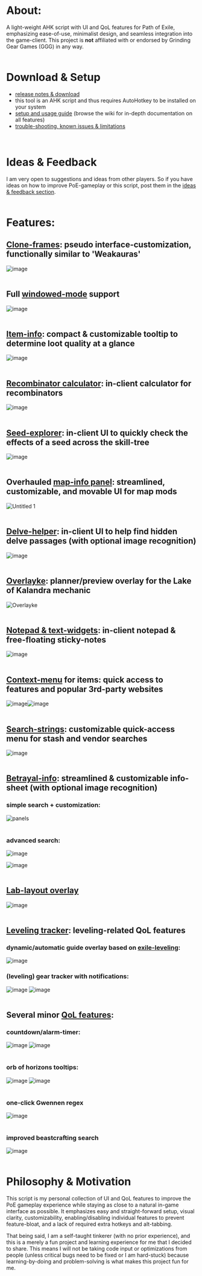 # About:
A light-weight AHK script with UI and QoL features for Path of Exile, emphasizing ease-of-use, minimalist design, and seamless integration into the game-client. This project is **not** affiliated with or endorsed by Grinding Gear Games (GGG) in any way.  
<br>

# Download & Setup
- [release notes & download](https://github.com/Lailloken/Lailloken-UI/releases)
- this tool is an AHK script and thus requires AutoHotkey to be installed on your system
- [setup and usage guide](https://github.com/Lailloken/Lailloken-UI/wiki) (browse the wiki for in-depth documentation on all features)
- [trouble-shooting, known issues & limitations](https://github.com/Lailloken/Lailloken-UI/wiki/Known-Issues-&-Limitations)  
<br>

# Ideas & Feedback
I am very open to suggestions and ideas from other players. So if you have ideas on how to improve PoE-gameplay or this script, post them in the [ideas & feedback section](https://github.com/Lailloken/Lailloken-UI/discussions/categories/ideas-feedback).  
<br>

# Features:
## [Clone-frames](https://github.com/Lailloken/Lailloken-UI/wiki/Clone-frames): pseudo interface-customization, functionally similar to 'Weakauras'  
![image](https://user-images.githubusercontent.com/61888437/167854263-ce6c5da5-e5fa-4f4d-9ff9-f544859fa170.png)  
<br>

## Full [windowed-mode](https://github.com/Lailloken/Lailloken-UI/wiki/Windowed-mode) support  
![image](https://user-images.githubusercontent.com/61888437/175769799-cb0f8ef2-1800-44ad-8442-fb28179314bb.png)  
<br>

## [Item-info](https://github.com/Lailloken/Lailloken-UI/wiki/Item-info): compact & customizable tooltip to determine loot quality at a glance
![image](https://user-images.githubusercontent.com/61888437/194871824-f8fa7f55-605d-4210-b2ca-a57eb80473e9.png)  
<br>

## [Recombinator calculator](https://github.com/Lailloken/Lailloken-UI/wiki/Recombinator-calculator): in-client calculator for recombinators  
![image](https://user-images.githubusercontent.com/61888437/172839566-ea8295aa-b252-4889-93db-be5eca284a04.png)  
<br>

## [Seed-explorer](https://github.com/Lailloken/Lailloken-UI/wiki/Seed-explorer): in-client UI to quickly check the effects of a seed across the skill-tree  
![image](https://user-images.githubusercontent.com/61888437/179220178-b4007adb-aca3-4a55-9e4d-adc0cbfb3fbf.png)  
<br>

## Overhauled [map-info panel](https://github.com/Lailloken/Lailloken-UI/wiki/Map-info-panel): streamlined, customizable, and movable UI for map mods  
![Untitled 1](https://user-images.githubusercontent.com/61888437/171627970-630e6dca-4ed2-487a-827a-6de66dcbcc0b.png)  
<br>

## [Delve-helper](https://github.com/Lailloken/Lailloken-UI/wiki/Delve-helper): in-client UI to help find hidden delve passages (with optional image recognition)  
![image](https://user-images.githubusercontent.com/61888437/182579413-50e1994a-768c-4e03-ab7f-46c32ec04829.png)  
<br>

## [Overlayke](https://github.com/Lailloken/Lailloken-UI/wiki/Overlayke): planner/preview overlay for the Lake of Kalandra mechanic
![Overlayke](https://user-images.githubusercontent.com/61888437/186435575-4b67b189-25de-426f-a045-24fef5d725ed.png)  
<br>

## [Notepad & text-widgets](https://github.com/Lailloken/Lailloken-UI/wiki/Notepad-&-Text-widgets): in-client notepad & free-floating sticky-notes  
![image](https://user-images.githubusercontent.com/61888437/181029221-6b6a2f27-cb70-4954-a3d0-a3239f87b263.png)  
<br>

## [Context-menu](https://github.com/Lailloken/Lailloken-UI/wiki/Context-menu-for-items) for items: quick access to features and popular 3rd-party websites  
![image](https://user-images.githubusercontent.com/61888437/182583978-90fa5572-272f-4047-a0b7-09acd8e9a0a6.png)![image](https://user-images.githubusercontent.com/61888437/182584222-258be1fa-d58f-44ab-a5f3-b650d9bd7480.png)  
<br>

## [Search-strings](https://github.com/Lailloken/Lailloken-UI/wiki/Search-strings): customizable quick-access menu for stash and vendor searches  
![image](https://user-images.githubusercontent.com/61888437/174295941-6ef1eb44-756e-4e4a-83be-3eeedf62298b.png)  
<br>

## [Betrayal-info](https://github.com/Lailloken/Lailloken-UI/wiki/Betrayal-Info): streamlined & customizable info-sheet (with optional image recognition)  
### simple search + customization:
![panels](https://user-images.githubusercontent.com/61888437/169032463-2d5edc45-a952-4641-88e6-a2fe3ce9876f.png)  
<br>

### advanced search:
![image](https://user-images.githubusercontent.com/61888437/169034042-59582afb-6c98-43a6-bc83-eed6d18ab6a9.png)  

![image](https://user-images.githubusercontent.com/61888437/169033068-12f0686e-0a5e-46d9-89aa-c09f0759b8ec.png)  
<br>

## [Lab-layout overlay](https://github.com/Lailloken/Lailloken-UI/wiki/Lab-Layout-Overlay)
![image](https://user-images.githubusercontent.com/61888437/169351630-d4cbb24f-e377-45c7-8a81-a9e0615a3fa0.png)  
<br>

## [Leveling tracker](https://github.com/Lailloken/Lailloken-UI/wiki/Leveling-Tracker): leveling-related QoL features
### dynamic/automatic guide overlay based on [exile-leveling](https://heartofphos.github.io/exile-leveling/):
![image](https://user-images.githubusercontent.com/61888437/184829974-6c10b92e-0c8e-4069-98ed-8db6d38feac1.png)  

### (leveling) gear tracker with notifications:
![image](https://user-images.githubusercontent.com/61888437/184830821-1695f43d-324f-45f5-9112-f1e2f7faaaca.png) ![image](https://user-images.githubusercontent.com/61888437/184830904-bf395bbe-917b-44a5-bea9-6cd0fa0c7477.png)  
<br>

## Several minor [QoL features](https://github.com/Lailloken/Lailloken-UI/wiki/Minor-Features):  
### countdown/alarm-timer:
![image](https://user-images.githubusercontent.com/61888437/165960269-4a94ffa5-e893-45bd-a5dc-290b1f4f8bf1.png) ![image](https://user-images.githubusercontent.com/61888437/165960365-8b22b50d-2128-49c1-8bc2-20e52e1c8f5a.png)  
<br>

### orb of horizons tooltips:
![image](https://user-images.githubusercontent.com/61888437/169076345-577d3c82-b05d-426d-acca-11e7f7190867.png) ![image](https://user-images.githubusercontent.com/61888437/169076539-2298db52-434b-4ac8-af21-c4807422cd81.png)  
<br>

### one-click Gwennen regex
![image](https://user-images.githubusercontent.com/61888437/169816828-5e98ca38-ec54-421a-b6f6-26147805a6da.png)  
<br>

### improved beastcrafting search
![image](https://user-images.githubusercontent.com/61888437/170810022-cda485de-8be9-4b78-b98e-b2481a809475.png)  
<br>

# Philosophy & Motivation
This script is my personal collection of UI and QoL features to improve the PoE gameplay experience while staying as close to a natural in-game interface as possible. It emphasizes easy and straight-forward setup, visual clarity, customizability, enabling/disabling individual features to prevent feature-bloat, and a lack of required extra hotkeys and alt-tabbing.

That being said, I am a self-taught tinkerer (with no prior experience), and this is a merely a fun project and learning experience for me that I decided to share. This means I will not be taking code input or optimizations from people (unless critical bugs need to be fixed or I am hard-stuck) because learning-by-doing and problem-solving is what makes this project fun for me.
